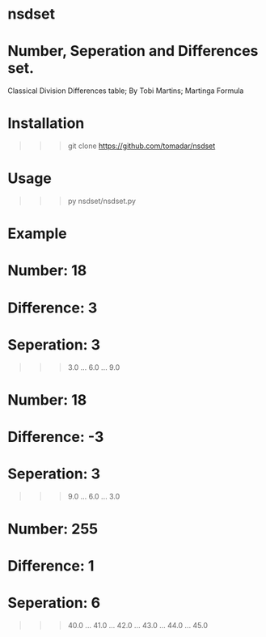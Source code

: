 # nsdset
# Number, Seperation and Differences set.
 Classical Division Differences table;
 By Tobi Martins; Martinga Formula
#
# Installation

>>> git clone https://github.com/tomadar/nsdset
#
# Usage

>>> py nsdset/nsdset.py
#
# Example
#
# Number: 18
# Difference: 3
# Seperation: 3

>>> 3.0
... 6.0
... 9.0

# Number: 18
# Difference: -3
# Seperation: 3

>>> 9.0
... 6.0
... 3.0

# Number: 255
# Difference: 1
# Seperation: 6

>>> 40.0
... 41.0
... 42.0
... 43.0
... 44.0
... 45.0

